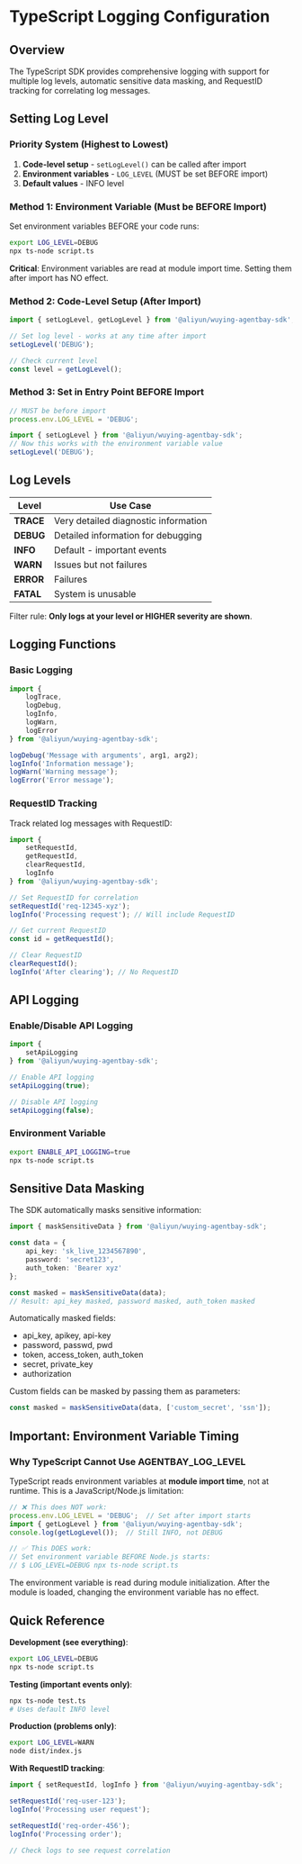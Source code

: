 # TypeScript Logging Configuration

## Overview

The TypeScript SDK provides comprehensive logging with support for multiple log levels, automatic sensitive data masking, and RequestID tracking for correlating log messages.

## Setting Log Level

### Priority System (Highest to Lowest)

1. **Code-level setup** - `setLogLevel()` can be called after import
2. **Environment variables** - `LOG_LEVEL` (MUST be set BEFORE import)
3. **Default values** - INFO level

### Method 1: Environment Variable (Must be BEFORE Import)

Set environment variables BEFORE your code runs:

```bash
export LOG_LEVEL=DEBUG
npx ts-node script.ts
```

**Critical**: Environment variables are read at module import time. Setting them after import has NO effect.

### Method 2: Code-Level Setup (After Import)

```typescript
import { setLogLevel, getLogLevel } from '@aliyun/wuying-agentbay-sdk';

// Set log level - works at any time after import
setLogLevel('DEBUG');

// Check current level
const level = getLogLevel();
```

### Method 3: Set in Entry Point BEFORE Import

```typescript
// MUST be before import
process.env.LOG_LEVEL = 'DEBUG';

import { setLogLevel } from '@aliyun/wuying-agentbay-sdk';
// Now this works with the environment variable value
setLogLevel('DEBUG');
```

## Log Levels

| Level | Use Case |
|-------|----------|
| **TRACE** | Very detailed diagnostic information |
| **DEBUG** | Detailed information for debugging |
| **INFO** | Default - important events |
| **WARN** | Issues but not failures |
| **ERROR** | Failures |
| **FATAL** | System is unusable |

Filter rule: **Only logs at your level or HIGHER severity are shown**.

## Logging Functions

### Basic Logging

```typescript
import {
    logTrace,
    logDebug,
    logInfo,
    logWarn,
    logError
} from '@aliyun/wuying-agentbay-sdk';

logDebug('Message with arguments', arg1, arg2);
logInfo('Information message');
logWarn('Warning message');
logError('Error message');
```

### RequestID Tracking

Track related log messages with RequestID:

```typescript
import {
    setRequestId,
    getRequestId,
    clearRequestId,
    logInfo
} from '@aliyun/wuying-agentbay-sdk';

// Set RequestID for correlation
setRequestId('req-12345-xyz');
logInfo('Processing request'); // Will include RequestID

// Get current RequestID
const id = getRequestId();

// Clear RequestID
clearRequestId();
logInfo('After clearing'); // No RequestID
```

## API Logging

### Enable/Disable API Logging

```typescript
import {
    setApiLogging
} from '@aliyun/wuying-agentbay-sdk';

// Enable API logging
setApiLogging(true);

// Disable API logging
setApiLogging(false);
```

### Environment Variable

```bash
export ENABLE_API_LOGGING=true
npx ts-node script.ts
```

## Sensitive Data Masking

The SDK automatically masks sensitive information:

```typescript
import { maskSensitiveData } from '@aliyun/wuying-agentbay-sdk';

const data = {
    api_key: 'sk_live_1234567890',
    password: 'secret123',
    auth_token: 'Bearer xyz'
};

const masked = maskSensitiveData(data);
// Result: api_key masked, password masked, auth_token masked
```

Automatically masked fields:
- api_key, apikey, api-key
- password, passwd, pwd
- token, access_token, auth_token
- secret, private_key
- authorization

Custom fields can be masked by passing them as parameters:

```typescript
const masked = maskSensitiveData(data, ['custom_secret', 'ssn']);
```

## Important: Environment Variable Timing

### Why TypeScript Cannot Use AGENTBAY_LOG_LEVEL

TypeScript reads environment variables at **module import time**, not at runtime. This is a JavaScript/Node.js limitation:

```typescript
// ❌ This does NOT work:
process.env.LOG_LEVEL = 'DEBUG';  // Set after import starts
import { getLogLevel } from '@aliyun/wuying-agentbay-sdk';
console.log(getLogLevel());  // Still INFO, not DEBUG

// ✅ This DOES work:
// Set environment variable BEFORE Node.js starts:
// $ LOG_LEVEL=DEBUG npx ts-node script.ts
```

The environment variable is read during module initialization. After the module is loaded, changing the environment variable has no effect.

## Quick Reference

**Development (see everything)**:
```bash
export LOG_LEVEL=DEBUG
npx ts-node script.ts
```

**Testing (important events only)**:
```bash
npx ts-node test.ts
# Uses default INFO level
```

**Production (problems only)**:
```bash
export LOG_LEVEL=WARN
node dist/index.js
```

**With RequestID tracking**:
```typescript
import { setRequestId, logInfo } from '@aliyun/wuying-agentbay-sdk';

setRequestId('req-user-123');
logInfo('Processing user request');

setRequestId('req-order-456');
logInfo('Processing order');

// Check logs to see request correlation
```
